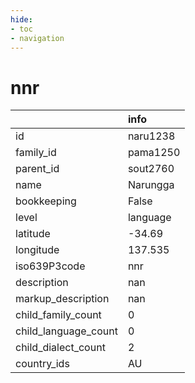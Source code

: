 ```yaml
---
hide:
- toc
- navigation
---
```

# nnr
|                      | info     |
|:---------------------|:---------|
| id                   | naru1238 |
| family_id            | pama1250 |
| parent_id            | sout2760 |
| name                 | Narungga |
| bookkeeping          | False    |
| level                | language |
| latitude             | -34.69   |
| longitude            | 137.535  |
| iso639P3code         | nnr      |
| description          | nan      |
| markup_description   | nan      |
| child_family_count   | 0        |
| child_language_count | 0        |
| child_dialect_count  | 2        |
| country_ids          | AU       |